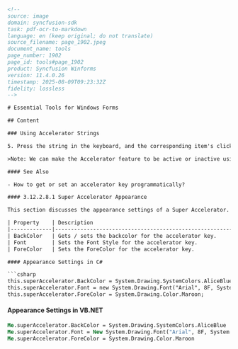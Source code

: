 ```html
<!--
source: image
domain: syncfusion-sdk
task: pdf-ocr-to-markdown
language: en (keep original; do not translate)
source_filename: page_1902.jpeg
document_name: tools
page_number: 1902
page_id: tools#page_1902
product: Syncfusion Winforms
version: 11.4.0.26
timestamp: 2025-08-09T09:23:32Z
fidelity: lossless
-->

# Essential Tools for Windows Forms

## Content

### Using Accelerator Strings

5. Press the string in the keyboard, and the corresponding item's click event will be triggered. (Eg. If the accelerator string of Cut is X key, Press ALT key. Once all the accelerator strings are displayed, press X key, the Cut item event will be triggered.)

>Note: We can make the Accelerator feature to be active or inactive using `SuperAccelerator.Active` property.

#### See Also

- How to get or set an accelerator key programmatically?

#### 3.12.2.8.1 Super Accelerator Appearance

This section discusses the appearance settings of a Super Accelerator.

| Property    | Description                                                              |
|-------------|--------------------------------------------------------------------------|
| BackColor   | Gets / sets the backcolor for the accelerator key.                     |
| Font        | Sets the Font Style for the accelerator key.                           |
| ForeColor   | Sets the ForeColor for the accelerator key.                            |

#### Appearance Settings in C#

```csharp
this.superAccelerator.BackColor = System.Drawing.SystemColors.AliceBlue;
this.superAccelerator.Font = new System.Drawing.Font("Arial", 8F, System.Drawing.FontStyle.Regular)
this.superAccelerator.ForeColor = System.Drawing.Color.Maroon;
```

#### Appearance Settings in VB.NET

```vb
Me.superAccelerator.BackColor = System.Drawing.SystemColors.AliceBlue
Me.superAccelerator.Font = New System.Drawing.Font("Arial", 8F, System.Drawing.FontStyle.Bold)
Me.superAccelerator.ForeColor = System.Drawing.Color.Maroon
```

<!-- tags: [Syncfusion Winforms, SuperAccelerator, Appearance Settings, C#, VB.NET] keywords: [Accelerator feature, Active property, BackColor, Font, ForeColor] -->
```